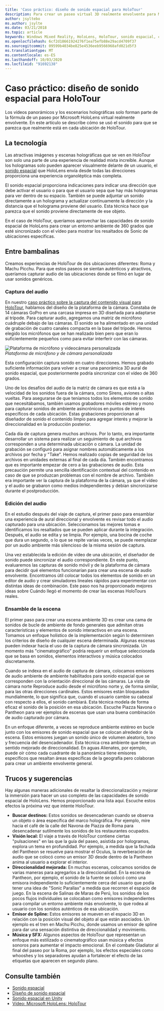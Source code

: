 ```yaml
---
title: 'Caso práctico: diseño de sonido espacial para HoloTour'
description: Para crear un paseo virtual 3D realmente envolvente para Microsoft HoloLens, los vídeos panorámicos y los escenarios holográficas solo forman parte de la fórmula.
author: jsyltebo
ms.author: jsylte
ms.date: 03/21/2018
ms.topic: article
keywords: Windows Mixed Reality, HoloLens, HoloTour, sonido espacial, caso práctico
ms.openlocfilehash: 6cf2d18661924276f1ea75efb88e29acd4709f37
ms.sourcegitcommit: 09599b4034be825e4536eeb9566968afd021d5f3
ms.translationtype: MT
ms.contentlocale: es-ES
ms.lasthandoff: 10/03/2020
ms.locfileid: "91692138"
---
```

# <a name="case-study-spatial-sound-design-for-holotour"></a>Caso práctico: diseño de sonido espacial para HoloTour

Los vídeos panorámicos y los escenarios holográficas solo forman parte de la fórmula de un paseo por Microsoft HoloLens virtual realmente envolvente. En este artículo se describe cómo se usó el sonido para que se parezca que realmente está en cada ubicación de HoloTour.

## <a name="the-tech"></a>La tecnología

Las atractivas imágenes y escenas holográficas que se ven en HoloTour son solo una parte de una experiencia de realidad mixta increíble. Aunque los hologramas solo pueden aparecer visualmente delante de un usuario, el [sonido espacial](spatial-sound.md) que HoloLens envía desde todas las direcciones proporciona una experiencia organoléptica más completa.

El sonido espacial proporciona indicaciones para indicar una dirección que debe activar el usuario o para que el usuario sepa que hay más hologramas para ver dentro de su espacio. También se puede adjuntar un sonido directamente a un holograma y actualizar continuamente la dirección y la distancia que el holograma proviene del usuario. Esta técnica hace que parezca que el sonido proviene directamente de ese objeto.

En el caso de HoloTour, queríamos aprovechar las capacidades de sonido espacial de HoloLens para crear un entorno ambiente de 360 grados que esté sincronizado con el vídeo para mostrar los resaltados de Sonic de ubicaciones específicas.

## <a name="behind-the-scenes"></a>Entre bambalinas

Creamos experiencias de HoloTour de dos ubicaciones diferentes: Roma y Machu Picchu. Para que estos paseos se sientan auténticos y atractivos, queríamos capturar audio de las ubicaciones donde se filmó en lugar de usar sonidos genéricos.

### <a name="capture-the-audio"></a>Captura del audio

En nuestro [caso práctico sobre la captura del contenido visual para HoloTour](../out-of-scope/case-study-capturing-and-creating-content-for-holotour.md), hablamos del diseño de la plataforma de la cámara. Constaba de 14 cámaras GoPro en una carcasa impresa en 3D diseñada para adaptarse al trípode. Para capturar audio, agregamos una matriz de micrófono cuádruple debajo de las cámaras. El sonido se ha alimentado en una unidad de grabación de cuatro canales compacta en la base del trípode. Hemos elegido los micrófonos que se han realizado bien pero que eran lo suficientemente pequeños como para evitar interferir con las cámaras.

![Plataforma de micrófono y videocámara personalizada](images/camera-rig-microphones-300px.png)<br>
*Plataforma de micrófono y de cámara personalizada*

Esta configuración captura sonido en cuatro direcciones. Hemos grabado suficiente información para volver a crear una panorámica 3D aural de sonido espacial, que posteriormente podría sincronizar con el vídeo de 360 grados.

Uno de los desafíos del audio de la matriz de cámara es que está a la velocidad de los sonidos fuera de la cámara, como Sirens, aviones o altas vueltas. Para asegurarse de que teníamos todos los elementos de sonido que necesitábamos, también usamos grabadores móviles estéreo y mono para capturar sonidos de ambiente asincrónicos en puntos de interés específicos de cada ubicación. Estas grabaciones proporcionan al diseñador de sonido el contenido limpio para agregar interés y mejorar la direccionalidad en la producción posterior.

Cada día de captura genera muchos archivos. Por lo tanto, era importante desarrollar un sistema para realizar un seguimiento de qué archivos corresponden a una determinada ubicación o cámara. La unidad de grabación se configuró para asignar nombres automáticamente a los archivos por fecha y "Take". Hemos realizado copias de seguridad de los archivos en unidades externas al final de cada día. También encontramos que es importante empezar de cero a las grabaciones de audio. Esta precaución permite una sencilla identificación contextual del contenido en caso de que se produzcan problemas con el nombre de archivo. También era importante ver la captura de la plataforma de la cámara, ya que el vídeo y el audio se grabaron como medios independientes y debían sincronizarse durante el postproducción.

### <a name="edit-the-audio"></a>Edición del audio

En el estudio después del viaje de captura, el primer paso para ensamblar una experiencia de aural direccional y envolvente es revisar todo el audio capturado para una ubicación. Seleccionamos las mejores tomas e identificamos los resaltados que se pueden aplicar durante la integración. Después, el audio se edita y se limpia. Por ejemplo, una bocina de coche que dura un segundo, o lo que se repite varias veces, se puede reemplazar por un audio ambiente más silencioso de la misma sesión de captura.

Una vez establecida la edición de vídeo de una ubicación, el diseñador de sonido puede sincronizar el audio correspondiente. En este punto, evaluaremos las capturas de sonido móvil y de la plataforma de cámara para decidir qué elementos funcionarían para crear una escena de audio envolvente. Encontramos útil colocar todos los elementos de sonido en un editor de audio y crear simuladores lineales rápidos para experimentar con distintas ideas de combinación. Este paso nos ha proporcionado mejores ideas sobre Cuándo llegó el momento de crear las escenas HoloTours reales.

### <a name="assemble-the-scene"></a>Ensamble de la escena

El primer paso para crear una escena ambiente 3D es crear una cama de sonidos de bucle de ambiente de fondo generales que admitan otras características y elementos de sonido interactivos en una escena. Tomamos un enfoque holístico de la implementación según lo determinen los criterios de diseño de cualquier escena determinada. Algunas escenas pueden indexar hacia el uso de la captura de cámara sincronizada. Un momento más "cinematográfico" podría requerir un enfoque seleccionada que se basa en sonidos, elementos interactivos y música colocados discretamente.

Cuando se indexa en el audio de captura de cámara, colocamos emisores de audio ambiente de ambiente habilitados para sonido espacial que se corresponden con la orientación direccional de las cámaras. La vista de cámara norte Reproduce audio desde el micrófono norte y, de forma similar, para las otras direcciones cardinales. Estos emisores están bloqueados mundialmente, lo que significa que, cuando el usuario cambie su cabezal con respecto a ellos, el sonido cambiará. Esta técnica modela de forma eficaz el sonido de la posición en esa ubicación. Escuche Piazza Navona o Pantheon para ver ejemplos de escenas que usan una buena combinación de audio capturado por cámara.

En un enfoque diferente, a veces se reproduce ambiente estéreo en bucle junto con los emisores de sonido espacial que se colocan alrededor de la escena. Estos emisores juegan un sonido único de volumen aleatorio, tono y frecuencia del desencadenador. Esta técnica crea ambiente que tiene un sentido mejorado de direccionalidad. En aguas Alienates, por ejemplo, puede oír cómo cada cuadrante de la panorámica tiene emisores específicos que resaltan áreas específicas de la geografía pero colaboran para crear un ambiente envolvente general.

## <a name="tips-and-tricks"></a>Trucos y sugerencias

Hay algunas maneras adicionales de resaltar la direccionalización y mejorar la inmersión para hacer un uso completo de las capacidades de sonido espacial de HoloLens. Hemos proporcionado una lista aquí. Escuche estos efectos la próxima vez que intente HoloTour.
* **Buscar destinos:** Estos sonidos se desencadenan cuando se observa un objeto o área específica del marco holográfica. Por ejemplo, mire hacia el café de la calle del Navona de Piazza de Roma para desencadenar sutilmente los sonidos de los restaurantes ocupados.
* **Visión local:** El viaje a través de HoloTour contiene ciertas "pulsaciones" en las que la guía del paseo, asistida por hologramas, explora un tema en profundidad. Por ejemplo, a medida que la fachada del Pantheon se resuelve para mostrar el Oculus, la reverberación de audio que se colocó como un emisor 3D desde dentro de la Pantheon anima al usuario a explorar el interior.
* **Direccionalidad mejorada:** En muchas escenas, colocamos sonidos de varias maneras para agregarlos a la direccionalidad. En la escena de Pantheon, por ejemplo, el sonido de la fuente se colocó como una emisora independiente lo suficientemente cerca del usuario que podía tener una idea de "Sonic Parallax" a medida que recorren el espacio de juego. En la escena de Salinas de Maras de Perú, los sonidos de los pocos flujos individuales se colocaban como emisores independientes para compilar un entorno ambiente más envolvente, lo que rodea al usuario con los sonidos auténticos de esa ubicación.
* **Emisor de Spline:** Estos emisores se mueven en el espacio 3D en relación con la posición visual del objeto al que están asociados. Un ejemplo es el tren en Machu Picchu, donde usamos un emisor de spline para dar una sensación distintiva de direccionalidad y movimiento.
* **Música y SFX:** Algunos aspectos de HoloTour que representan un enfoque más estilizado o cinematográfico usan música y efectos sonoros para aumentar el impacto emocional. En el combate Gladiator al final del paseo por la Roma, por ejemplo, los efectos especiales como whooshes y los separadores ayudan a fortalecer el efecto de las etiquetas que aparecen en segundo plano.

## <a name="see-also"></a>Consulte también
* [Sonido espacial](spatial-sound.md)
* [Diseño de sonido espacial](spatial-sound-design.md)
* [Sonido espacial en Unity](../develop/unity/spatial-sound-in-unity.md)
* [Vídeo: Microsoft HoloLens: HoloTour](https://www.youtube.com/watch?v=pLd9WPlaMpY)
